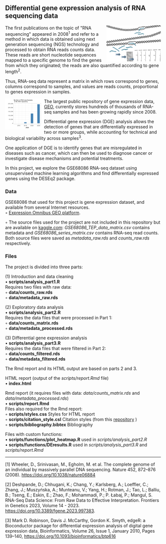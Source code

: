 ## Differential gene expression analysis of RNA sequencing data

<img src="images/RNA_seq10.png" align="right" width="35%" height="35%"/> 

The first publications on the topic of "RNA sequencing" appeared in 2008<sup>1</sup> and
refer to a method in which data is obtained using next generation sequencing
(NGS) technology and processed to obtain RNA reads counts data. These reads are
short nucleotide sequences mapped to a specific genome to find the genes from which they originated; the
reads are also quantified according to gene length<sup>2</sup>. 

Thus, RNA-seq data represent a matrix in which rows correspond to genes, columns
correspond to samples, and values are reads counts, proportional to genes
expression in samples.

<img src="images/GEO3.png" align="left" width="25%" height="25%"/> 

The largest public repository of gene expression data,
[GEO](https://www.ncbi.nlm.nih.gov/geo/),
currently stores hundreds of thousands of RNA-seq samples and has been growing
rapidly since 2008.

Differential gene expression (DGE) analysis allows the detection of genes that
are differentially expressed in two or more groups, while accounting for
technical and biological variability across samples<sup>3</sup>.  

One application of DGE is to identify genes that are misregulated in diseases
such as cancer, which can then be used to diagnose cancer or investigate disease
mechanisms and potential treatments.

In this project, we explore the GSE68086 RNA-seq dataset using unsupervised
machine learning algorithms and find differentially expressed genes using the
DESEq2 package.

### Data

GSE68086 that used for this project is gene expression dataset, and available
from several Internet resources.\
◦ [Expression Omnibus GEO platform](https://www.ncbi.nlm.nih.gov/geo/query/acc.cgi?acc=GSE68086).

◦ The source files used for the project are not included in this repository but
are available on 
[kaggle.com](https://www.kaggle.com/datasets/victorsabanzagil/polymers/data):
*GSE68086_TEP_data_matrix.csv* contains metadata and
*GSE68086_series_matrix.csv* contains RNA-seq read counts.
Both source files were saved as *metadata_raw.rds* and *counts_raw.rds* respectively.

### Files

The project is divided into three parts:

(1) Introduction and data cleaning  
• **scripts/analysis_part1.R**   
  Requires two files with raw data:     
  ◦ **data/counts_raw.rds**   
  ◦ **data/metadata_raw.rds**    

(2) Exploratory data analysis  
• **scripts/analysis_part2.R**   
  Requires the data files that were processed in Part 1:  
  ◦ **data/counts_matrix.rds**   
  ◦ **data/metadata_processed.rds**  
  
(3) Differential gene expression analysis  
• **scripts/analysis_part3.R**    
  Requires the data files that were filtered in Part 2:  
  ◦ **data/counts_filtered.rds**  
  ◦ **data/metadata_filtered.rds**  
  
The Rmd report and its HTML output are based on parts 2 and 3.    

HTML report (output of the *scripts/report.Rmd* file)    
• **index.html**   

Rmd report (it requires files with data: *data/counts_matrix.rds*  and *data/metadata_processed.rds*)     
• **scripts/report.Rmd**   
  Files also required for the Rmd report:     
  ◦ **scripts/styles.css** Styles for HTML report   
  ◦ **scripts/citation_style.csl** Citation styles (from this
[repository](<https://github.com/citation-style-language/styles/blob/master/american-chemical-society.csl>)  )  
  ◦ **scripts/bibliography.bibtex**  Bibliography   

Files with custom functions:   
• **scripts/functions/plot_heatmap.R**  used in    *scripts/analysis_part2.R*  
• **scripts/functions/DEresults.R**   used in *scripts/analysis_part3.R* and *scripts/report.Rmd*

-----------------------------

[1] Wheeler, D., Srinivasan, M., Egholm, M. et al. The complete genome of an
individual by massively parallel DNA sequencing. Nature 452, 872–876 (2008).
https://doi.org/10.1038/nature06884  

[2] Deshpande, D.; Chhugani, K.; Chang, Y.; Karlsberg, A.; Loeffler, C.;
Zhang, J.; Muszyńska, A.; Munteanu, V.; Yang, H.; Rotman, J.; Tao, L.; Balliu, B.;
Tseng, E.; Eskin, E.; Zhao, F.; Mohammadi, P.; P. Łabaj, P.; Mangul, S. 
RNA-Seq Data Science: From Raw Data to Effective Interpretation. Frontiers in
Genetics 2023, Volume 14 - 2023. https://doi.org/10.3389/fgene.2023.997383.  

[3] Mark D. Robinson, Davis J. McCarthy, Gordon K. Smyth, edgeR: a Bioconductor
package for differential expression analysis of digital gene expression data,
Bioinformatics, Volume 26, Issue 1, January 2010, Pages 139–140,
https://doi.org/10.1093/bioinformatics/btp616